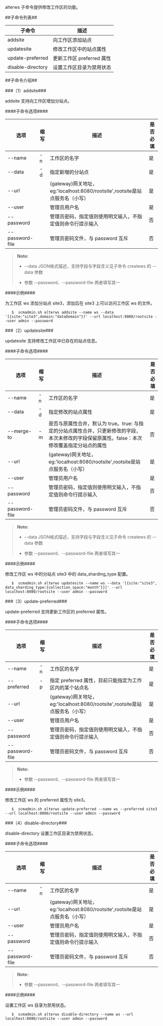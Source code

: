 alterws 子命令提供修改工作区的功能。

##子命令列表##

|子命令    |描述             |
|----------|-----------------|
|addsite   |向工作区添加站点 |
|updatesite|修改工作区中的站点属性 |
|update-preferred  |更新工作区 preferred 属性|
|disable-directory |设置工作区目录为禁用状态 |

##子命令介绍##

###（1）addsite###

addsite 支持向工作区增加分站点。

####子命令选项####

|选项       |缩写 |描述                                                         |是否必填|
|-----------|-----|-------------------------------------------------------------|--------|
|--name     |-n   |工作区的名字                                                 |是      |
|--data     |-d   |指定新增的分站点                                             |是      |
|--url      |     |(gateway)网关地址，eg:'localhost:8080/rootsite',rootsite是站点服务名（小写） |是      |
|--user     |     |管理员用户名                                                 |是      |
|--password |     |管理员密码，指定值则使用明文输入，不指定值则命令行提示输入   |否      |
|--password-file|     |管理员密码文件，与 password 互斥                         |否      |

>  **Note:**
>
>  * --data JSON格式描述，支持字段与字段含义见子命令 createws 的 --data 参数
>
>  * 参数 --password、--password-file 两者填写其一

####示例####

为工作区 ws 添加分站点 site3，添加后在 site3 上可以访问工作区 ws 的文件。

```lang-javascript
   $  scmadmin.sh alterws addsite --name ws --data '[{site:"site3",domain:"dataDomain"}]' --url localhost:8080/rootsite --user admin --password
```

###（2）updatesite###

updatesite 支持修改工作区中已存在的站点信息。

####子命令选项####

|选项       |缩写 |描述                                                         |是否必填|
|-----------|-----|-------------------------------------------------------------|--------|
|--name     |-n   |工作区的名字                                                 |是      |
|--data     |-d   |指定修改的站点属性                                            |是      |
|--merge-to |-m   |是否与原属性合并，默认为 true。true: 与指定的分站点属性合并，只更新修改的字段，本次未修改的字段保留原属性。false：本次修改覆盖指定分站点的属性                                          |否      |
|--url      |     |(gateway)网关地址，eg:'localhost:8080/rootsite',rootsite是站点服务名（小写） |是      |
|--user     |     |管理员用户名                                                 |是      |
|--password |     |管理员密码，指定值则使用明文输入，不指定值则命令行提示输入   |否      |
|--password-file|     |管理员密码文件，与 password 互斥                         |否      |

>  **Note:**
>
>  * --data JSON格式描述，支持字段与字段含义见子命令 createws 的 --data 参数
>
>  * 参数 --password、--password-file 两者填写其一

####示例####

修改工作区 ws 中的分站点 site3 中的 data_sharding_type 配置。

```lang-javascript
   $  scmadmin.sh alterws updatesite --name ws --data '[{site:"site3", data_sharding_type:{collection_space:"month"}}]' --url localhost:8080/rootsite --user admin --password
```

###（3）update-preferred###

update-preferred 支持更新工作区的 preferred 属性。

####子命令选项####

|选项       |缩写 |描述                                                         |是否必填|
|-----------|-----|-------------------------------------------------------------|--------|
|--name     |-n   |工作区的名字                                                 |是      |
|--preferred|-p   |指定 preferred 属性，目前只能指定为工作区内的某个站点名      |是      |
|--url      |     |(gateway)网关地址，eg:'localhost:8080/rootsite',rootsite是站点服务名（小写） |是      |
|--user     |     |管理员用户名                                                 |是      |
|--password |     |管理员密码，指定值则使用明文输入，不指定值则命令行提示输入   |否      |
|--password-file|     |管理员密码文件，与 password 互斥                         |否      |

>  **Note:**
>
>  * 参数 --password、--password-file 两者填写其一

####示例####

修改工作区 ws 的 preferred 属性为 site3。

```lang-javascript
   $  scmadmin.sh alterws update-preferred --name ws --preferred site3 --url localhost:8080/rootsite --user admin --password
```
###（4）disable-directory###

disable-directory 设置工作区目录为禁用状态。

####子命令选项####

| 选项                  |缩写 |描述                                                         |是否必填|
|---------------------|---|-------------------------------------------------------------|--------|
| --name              |-n |工作区的名字                                                 |是      |
| --url               |   |(gateway)网关地址，eg:'localhost:8080/rootsite',rootsite是站点服务名（小写） |是      |
| --user              |   |管理员用户名                                                 |是      |
| --password          |   |管理员密码，指定值则使用明文输入，不指定值则命令行提示输入   |否      |
| --password-file     |   |管理员密码文件，与 password 互斥                         |否      |

>  **Note:**
>
>  * 参数 --password、--password-file 两者填写其一

####示例####

设置工作区 ws 目录为禁用状态。

```lang-javascript
   $  scmadmin.sh alterws disable-directory --name ws --url localhost:8080/rootsite --user admin --password
```